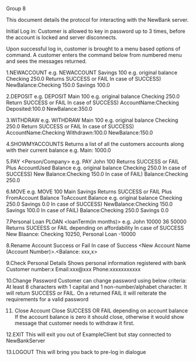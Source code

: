 Group 8

This document details the protocol for interacting with the NewBank server.  

Initial Log in:
Customer is allowed to key in password up to 3 times, before the account is locked and server disconnects.

Upon successful log in, customer is brought to a menu based options of command.
A customer enters the command below from numbered menu and sees the messages returned.

1.NEWACCOUNT <Name>
e.g. NEWACCOUNT Savings 100
e.g. original balance Checking 250.0
Returns SUCCESS or FAIL
In case of SUCCESS)
NewBalance:Checking 150.0 Savings 100.0

2.DEPOSIT <Account><Amount>
e.g. DEPOSIT Main 100
e.g. original balance Checking 250.0
Return SUCCESS or FAIL
In case of SUCCESS)
AccountName:Checking Deposited:100.0 NewBalance:350.0

3.WITHDRAW <Account><Amount>
e.g. WITHDRAW Main 100
e.g. original balance Checking 250.0
Return SUCCESS or FAIL
In case of SUCCESS)
AccountName:Checking Withdrawn:100.0 NewBalance:150.0

4.SHOWMYACCOUNTS
Returns a list of all the customers accounts along with their current balance 
e.g. Main: 1000.0 

5.PAY <Person/Company> <Ammount>
e.g. PAY John 100
Returns SUCCESS or FAIL
Plus AccountUsed Balance 
e.g. original balance Checking 250.0 
In case of SUCCESS)
New Balance:Checking 150.0
In case of FAIL)
Balance:Checking 250.0

6.MOVE <Amount> <From> <To>
e.g. MOVE 100 Main Savings 
Returns SUCCESS or FAIL
Plus FromAccount Balance ToAccount Balance
e.g. original balance Checking 250.0 Savings 0.0
In case of SUCCESS)
NewBalance:Checking 150.0 Savings 100.0
In case of FAIL)
Balance:Checking 250.0 Savings 0.0 

7.Personal Loan
PLOAN <amountToBorrow><loanTerm(in months)><salary>
e.g. John 10000 36 50000
Returns SUCEESS or FAIL depending on affordability
In case of SUCCESS
New Blaance: Checking 10250, Personal Loan -10000

8.Rename Account
<Existing Account name><New account name>
Success or Fail
In case of Success
<New Account Name (Account Number)>.<Balance: xxx,x>

9.Check Personal Details
Shows personal information registered with bank
Customer number:x
Email:xxx@xxx
Phone:xxxxxxxxxxx

10.Change Password
Customer can change password using below criteria:
At least 8 characters with 1 capital and 1 non-number/alphabet character.
It will return SUCCESS or FAIL.
On a returned FAIL it will reiterate the requirements for a valid password

11. Close Account
Close <accountToClose>
SUCCESS OR FAIL depending on account balance
If the account balance is zero it should close, otherwise it would show message that customer needs to withdraw it first.

12.EXIT
This will exit you out of ExampleClient but stay connected to NewBankServer

13.LOGOUT
This will bring you back to pre-log in dialogue
